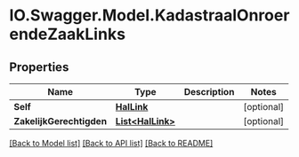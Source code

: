 # IO.Swagger.Model.KadastraalOnroerendeZaakLinks
## Properties

Name | Type | Description | Notes
------------ | ------------- | ------------- | -------------
**Self** | [**HalLink**](HalLink.md) |  | [optional] 
**ZakelijkGerechtigden** | [**List&lt;HalLink&gt;**](HalLink.md) |  | [optional] 

[[Back to Model list]](../README.md#documentation-for-models) [[Back to API list]](../README.md#documentation-for-api-endpoints) [[Back to README]](../README.md)

